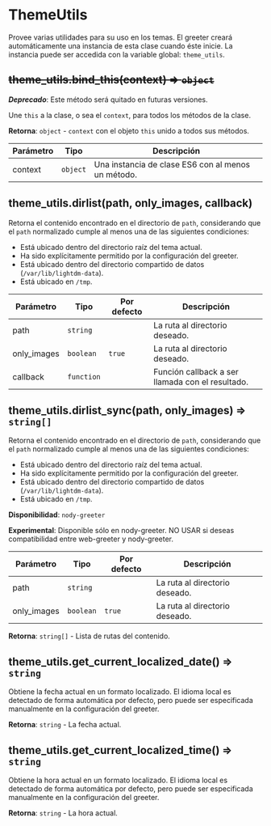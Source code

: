 # ThemeUtils
Provee varias utilidades para su uso en los temas. El greeter creará
automáticamente una instancia de esta clase cuando éste inicie. La instancia
puede ser accedida con la variable global: `theme_utils`.

## ~~theme_utils.bind\_this(context) ⇒ <code>object</code>~~
***Deprecado***: Este método será quitado en futuras versiones.

Une `this` a la clase, o sea el `context`, para todos los métodos de la clase.

**Retorna**: <code>object</code> - `context` con el objeto `this` unido a todos sus métodos.

| Parámetro | Tipo | Descripción |
| --------- | ---- | ----------- |
| context | <code>object</code> | Una instancia de clase ES6 con al menos un método. |

## theme_utils.dirlist(path, only_images, callback)
Retorna el contenido encontrado en el directorio de `path`, considerando
que el `path` normalizado cumple al menos una de las siguientes condiciones:
  * Está ubicado dentro del directorio raíz del tema actual.
  * Ha sido explícitamente permitido por la configuración del greeter.
  * Está ubicado dentro del directorio compartido de datos (`/var/lib/lightdm-data`).
  * Está ubicado en `/tmp`.

| Parámetro | Tipo | Por defecto | Descripción |
| --------- | ---- | ----------- | ----------- |
| path | <code>string</code> | | La ruta al directorio deseado. |
| only_images | `boolean` | <code>true</code> | La ruta al directorio deseado. |
| callback | `function` | | Función callback a ser llamada con el resultado. |

## theme_utils.dirlist_sync(path, only_images) ⇒ <code>string[]</code>
Retorna el contenido encontrado en el directorio de `path`, considerando
que el `path` normalizado cumple al menos una de las siguientes condiciones:
  * Está ubicado dentro del directorio raíz del tema actual.
  * Ha sido explícitamente permitido por la configuración del greeter.
  * Está ubicado dentro del directorio compartido de datos (`/var/lib/lightdm-data`).
  * Está ubicado en `/tmp`.

**Disponibilidad**: `nody-greeter`

**Experimental**: Disponible sólo en nody-greeter. NO USAR si deseas compatibilidad entre web-greeter y nody-greeter.

| Parámetro | Tipo | Por defecto | Descripción |
| --------- | ---- | ----------- | ----------- |
| path | <code>string</code> | | La ruta al directorio deseado. |
| only_images | `boolean` | <code>true</code> | La ruta al directorio deseado. |

**Retorna**: `string[]` - Lista de rutas del contenido.

## theme_utils.get\_current\_localized\_date() ⇒ <code>string</code>
Obtiene la fecha actual en un formato localizado. El idioma local es detectado
de forma automática por defecto, pero puede ser especificada manualmente en la
configuración del greeter.

**Retorna**: <code>string</code> - La fecha actual.

## theme_utils.get\_current\_localized\_time() ⇒ <code>string</code>
Obtiene la hora actual en un formato localizado. El idioma local es detectado
de forma automática por defecto, pero puede ser especificada manualmente en la
configuración del greeter.

**Retorna**: <code>string</code> - La hora actual.
